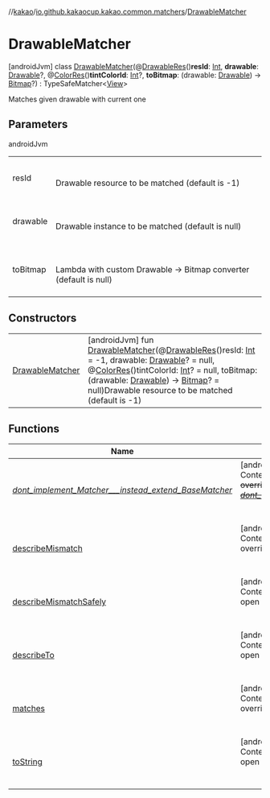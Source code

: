 //[kakao](../../../index.md)/[io.github.kakaocup.kakao.common.matchers](../index.md)/[DrawableMatcher](index.md)



# DrawableMatcher  
 [androidJvm] class [DrawableMatcher](index.md)(@[DrawableRes](https://developer.android.com/reference/kotlin/androidx/annotation/DrawableRes.html)()**resId**: [Int](https://kotlinlang.org/api/latest/jvm/stdlib/kotlin/-int/index.html), **drawable**: [Drawable](https://developer.android.com/reference/kotlin/android/graphics/drawable/Drawable.html)?, @[ColorRes](https://developer.android.com/reference/kotlin/androidx/annotation/ColorRes.html)()**tintColorId**: [Int](https://kotlinlang.org/api/latest/jvm/stdlib/kotlin/-int/index.html)?, **toBitmap**: (drawable: [Drawable](https://developer.android.com/reference/kotlin/android/graphics/drawable/Drawable.html)) -> [Bitmap](https://developer.android.com/reference/kotlin/android/graphics/Bitmap.html)?) : TypeSafeMatcher<[View](https://developer.android.com/reference/kotlin/android/view/View.html)> 

Matches given drawable with current one

   


## Parameters  
  
androidJvm  
  
| | |
|---|---|
| <a name="io.github.kakaocup.kakao.common.matchers/DrawableMatcher///PointingToDeclaration/"></a>resId| <a name="io.github.kakaocup.kakao.common.matchers/DrawableMatcher///PointingToDeclaration/"></a><br><br>Drawable resource to be matched (default is -1)<br><br>|
| <a name="io.github.kakaocup.kakao.common.matchers/DrawableMatcher///PointingToDeclaration/"></a>drawable| <a name="io.github.kakaocup.kakao.common.matchers/DrawableMatcher///PointingToDeclaration/"></a><br><br>Drawable instance to be matched (default is null)<br><br>|
| <a name="io.github.kakaocup.kakao.common.matchers/DrawableMatcher///PointingToDeclaration/"></a>toBitmap| <a name="io.github.kakaocup.kakao.common.matchers/DrawableMatcher///PointingToDeclaration/"></a><br><br>Lambda with custom Drawable -> Bitmap converter (default is null)<br><br>|
  


## Constructors  
  
| | |
|---|---|
| <a name="io.github.kakaocup.kakao.common.matchers/DrawableMatcher/DrawableMatcher/#kotlin.Int#android.graphics.drawable.Drawable?#kotlin.Int?#kotlin.Function1[android.graphics.drawable.Drawable,android.graphics.Bitmap]?/PointingToDeclaration/"></a>[DrawableMatcher](-drawable-matcher.md)| <a name="io.github.kakaocup.kakao.common.matchers/DrawableMatcher/DrawableMatcher/#kotlin.Int#android.graphics.drawable.Drawable?#kotlin.Int?#kotlin.Function1[android.graphics.drawable.Drawable,android.graphics.Bitmap]?/PointingToDeclaration/"></a> [androidJvm] fun [DrawableMatcher](-drawable-matcher.md)(@[DrawableRes](https://developer.android.com/reference/kotlin/androidx/annotation/DrawableRes.html)()resId: [Int](https://kotlinlang.org/api/latest/jvm/stdlib/kotlin/-int/index.html) = -1, drawable: [Drawable](https://developer.android.com/reference/kotlin/android/graphics/drawable/Drawable.html)? = null, @[ColorRes](https://developer.android.com/reference/kotlin/androidx/annotation/ColorRes.html)()tintColorId: [Int](https://kotlinlang.org/api/latest/jvm/stdlib/kotlin/-int/index.html)? = null, toBitmap: (drawable: [Drawable](https://developer.android.com/reference/kotlin/android/graphics/drawable/Drawable.html)) -> [Bitmap](https://developer.android.com/reference/kotlin/android/graphics/Bitmap.html)? = null)Drawable resource to be matched (default is -1)   <br>|


## Functions  
  
|  Name |  Summary | 
|---|---|
| <a name="org.hamcrest/BaseMatcher/_dont_implement_Matcher___instead_extend_BaseMatcher_/#/PointingToDeclaration/"></a>[_dont_implement_Matcher___instead_extend_BaseMatcher_](../-view-pager2-adapter-size-matcher/index.md#1188943711%2FFunctions%2F34310170)| <a name="org.hamcrest/BaseMatcher/_dont_implement_Matcher___instead_extend_BaseMatcher_/#/PointingToDeclaration/"></a>[androidJvm]  <br>Content  <br>~~override~~ ~~fun~~ [~~_dont_implement_Matcher___instead_extend_BaseMatcher_~~](../-view-pager2-adapter-size-matcher/index.md#1188943711%2FFunctions%2F34310170)~~(~~~~)~~  <br><br><br>|
| <a name="org.hamcrest/TypeSafeMatcher/describeMismatch/#kotlin.Any#org.hamcrest.Description/PointingToDeclaration/"></a>[describeMismatch](../-text-input-layout-hint-enabled-matcher/index.md#334181509%2FFunctions%2F34310170)| <a name="org.hamcrest/TypeSafeMatcher/describeMismatch/#kotlin.Any#org.hamcrest.Description/PointingToDeclaration/"></a>[androidJvm]  <br>Content  <br>override fun [describeMismatch](../-text-input-layout-hint-enabled-matcher/index.md#334181509%2FFunctions%2F34310170)(p0: [Any](https://kotlinlang.org/api/latest/jvm/stdlib/kotlin/-any/index.html), p1: Description)  <br><br><br>|
| <a name="org.hamcrest/TypeSafeMatcher/describeMismatchSafely/#android.view.View#org.hamcrest.Description/PointingToDeclaration/"></a>[describeMismatchSafely](../-text-input-layout-hint-enabled-matcher/index.md#-1946039083%2FFunctions%2F34310170)| <a name="org.hamcrest/TypeSafeMatcher/describeMismatchSafely/#android.view.View#org.hamcrest.Description/PointingToDeclaration/"></a>[androidJvm]  <br>Content  <br>open fun [describeMismatchSafely](../-text-input-layout-hint-enabled-matcher/index.md#-1946039083%2FFunctions%2F34310170)(p0: [View](https://developer.android.com/reference/kotlin/android/view/View.html), p1: Description)  <br><br><br>|
| <a name="io.github.kakaocup.kakao.common.matchers/DrawableMatcher/describeTo/#org.hamcrest.Description/PointingToDeclaration/"></a>[describeTo](describe-to.md)| <a name="io.github.kakaocup.kakao.common.matchers/DrawableMatcher/describeTo/#org.hamcrest.Description/PointingToDeclaration/"></a>[androidJvm]  <br>Content  <br>open override fun [describeTo](describe-to.md)(desc: Description)  <br><br><br>|
| <a name="org.hamcrest/TypeSafeMatcher/matches/#kotlin.Any/PointingToDeclaration/"></a>[matches](../-text-input-layout-hint-enabled-matcher/index.md#-1371377999%2FFunctions%2F34310170)| <a name="org.hamcrest/TypeSafeMatcher/matches/#kotlin.Any/PointingToDeclaration/"></a>[androidJvm]  <br>Content  <br>override fun [matches](../-text-input-layout-hint-enabled-matcher/index.md#-1371377999%2FFunctions%2F34310170)(p0: [Any](https://kotlinlang.org/api/latest/jvm/stdlib/kotlin/-any/index.html)): [Boolean](https://kotlinlang.org/api/latest/jvm/stdlib/kotlin/-boolean/index.html)  <br><br><br>|
| <a name="org.hamcrest/BaseMatcher/toString/#/PointingToDeclaration/"></a>[toString](../-view-pager2-adapter-size-matcher/index.md#-908184799%2FFunctions%2F34310170)| <a name="org.hamcrest/BaseMatcher/toString/#/PointingToDeclaration/"></a>[androidJvm]  <br>Content  <br>open override fun [toString](../-view-pager2-adapter-size-matcher/index.md#-908184799%2FFunctions%2F34310170)(): [String](https://kotlinlang.org/api/latest/jvm/stdlib/kotlin/-string/index.html)  <br><br><br>|

